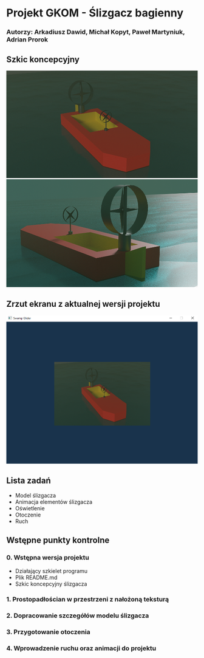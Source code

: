 # Projekt GKOM - Ślizgacz bagienny
### Autorzy: Arkadiusz Dawid, Michał Kopyt, Paweł Martyniuk, Adrian Prorok
## Szkic koncepcyjny
![szkic_przod](./Docs/Pictures/szkic_przod.png)
![szkic_tyl](./Docs/Pictures/szkic_tyl.png)

## Zrzut ekranu z aktualnej wersji projektu
![aktualny_stan0](./Docs/Pictures/aktualny_stan0.png)

## Lista zadań
* Model ślizgacza
* Animacja elementów ślizgacza
* Oświetlenie
* Otoczenie
* Ruch

## Wstępne punkty kontrolne
### 0. Wstępna wersja projektu
* Działający szkielet programu
* Plik README.md
* Szkic koncepcyjny ślizgacza
### 1. Prostopadłościan w przestrzeni z nałożoną teksturą
### 2. Dopracowanie szczegółów modelu ślizgacza
### 3. Przygotowanie otoczenia
### 4. Wprowadzenie ruchu oraz animacji do projektu
